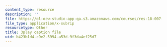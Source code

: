 ```yaml
---
content_type: resource
description: ''
file: https://ol-ocw-studio-app-qa.s3.amazonaws.com/courses/res-18-007-calculus-revisited-multivariable-calculus-fall-2011/b423b1d4c9e25994a53d9f3da4ef25d7_wsOoClvZmic.vtt
file_type: application/x-subrip
resourcetype: Other
title: 3play caption file
uid: b423b1d4-c9e2-5994-a53d-9f3da4ef25d7
---
```


